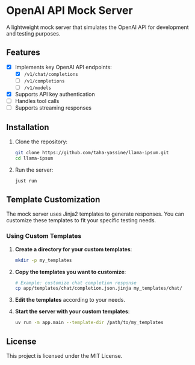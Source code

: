 # OpenAI API Mock Server

A lightweight mock server that simulates the OpenAI API for development and testing purposes.

## Features

- [x] Implements key OpenAI API endpoints:
  - [x] `/v1/chat/completions`
  - [ ] `/v1/completions`
  - [ ] `/v1/models`
- [x] Supports API key authentication
- [ ] Handles tool calls
- [ ] Supports streaming responses

## Installation

1. Clone the repository:
   ```bash
   git clone https://github.com/taha-yassine/llama-ipsum.git
   cd llama-ipsum
   ```

2. Run the server:
   ```bash
   just run
   ```

## Template Customization

The mock server uses Jinja2 templates to generate responses. You can customize these templates to fit your specific testing needs.

### Using Custom Templates

1. **Create a directory for your custom templates**:
   ```bash
   mkdir -p my_templates
   ```

2. **Copy the templates you want to customize**:
   ```bash
   # Example: customize chat completion response
   cp app/templates/chat/completion.json.jinja my_templates/chat/
   ```

3. **Edit the templates** according to your needs.

4. **Start the server with your custom templates**:
   ```bash
   uv run -m app.main --template-dir /path/to/my_templates
   ```

## License

This project is licensed under the MIT License.
